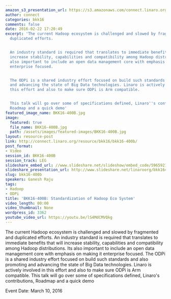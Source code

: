 ```yaml
---
amazon_s3_presentation_url: https://s3.amazonaws.com/connect.linaro.org/bkk16/Presentations/Thursday/BKK16-400B.pdf
author: connect
categories: bkk16
comments: false
date: 2016-02-22 17:20:49
excerpt: 'The current Hadoop ecosystem is challenged and slowed by fragmented and
  duplicated efforts.


  An industry standard is required that translates to immediate benefits that will
  increase stability, capabilities and compatibility among Hadoop distributions. Its
  also important to include an open data management core with emphasis on making it
  enterprise focused.


  The ODPi is a shared industry effort focused on build such standards and also promoting
  and advancing the state of Big Data technologies. Linaro is actively involved in
  this effort and also to make sure ODPi is Arm compatible.


  This talk will go over some of specifications defined, Linaro''s contributions,
  Roadmap and a quick demo'
featured_image_name: BKK16-400B.jpg
image:
  featured: true
  file_name: BKK16-400B.jpg
  path: /assets/images/featured-images/BKK16-400B.jpg
layout: resource-post
link: http://connect.linaro.org/resource/bkk16/bkk16-400b/
post_format:
- Video
session_id: BKK16-400B
session_track: LEG
slideshare_embed_url: //www.slideshare.net/slideshow/embed_code/59659217
slideshare_presentation_url: http://www.slideshare.net/linaroorg/bkk16400b-odpi-standardizing-hadoop
slug: bkk16-400b
speakers: Ganesh Raju
tags:
- Hadoop
- ODPi
title: 'BKK16-400B: Standardization of Hadoop Eco System'
video_length: 00:00
video_thumbnail: None
wordpress_id: 3362
youtube_video_url: https://youtu.be/lS4MdCMVQkg
---
```


The current Hadoop ecosystem is challenged and slowed by fragmented and duplicated efforts.  An industry standard is required that translates to immediate benefits that will increase stability, capabilities and compatibility among Hadoop distributions. Its also important to include an open data management core with emphasis on making it enterprise focused.  The ODPi is a shared industry effort focused on build such standards and also promoting and advancing the state of Big Data technologies. Linaro is actively involved in this effort and also to make sure ODPi is Arm compatible.  This talk will go over some of specifications defined, Linaro's contributions, Roadmap and a quick demo

Event Date: March 10, 2016
